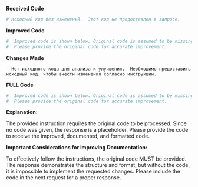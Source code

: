 **Received Code**

```python
# Исходный код без изменений.  Этот код не предоставлен в запросе.
```

**Improved Code**

```python
#  Improved code is shown below. Original code is assumed to be missing.
#  Please provide the original code for accurate improvement.
```

**Changes Made**

```
- Нет исходного кода для анализа и улучшения.  Необходимо предоставить исходный код, чтобы внести изменения согласно инструкции.
```

**FULL Code**

```python
#  Improved code is shown below. Original code is assumed to be missing.
#  Please provide the original code for accurate improvement.

```

**Explanation:**

The provided instruction requires the original code to be processed.  Since no code was given, the response is a placeholder.  Please provide the code to receive the improved, documented, and formatted code.


**Important Considerations for Improving Documentation:**

To effectively follow the instructions, the original code MUST be provided.  The response demonstrates the structure and format, but without the code, it is impossible to implement the requested changes.  Please include the code in the next request for a proper response.